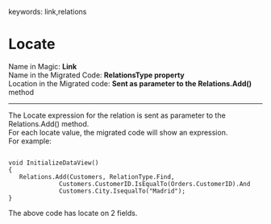 ﻿keywords: link,relations  

# Locate

Name in Magic: **Link**  
Name in the Migrated Code: **RelationsType property**  
Location in the Migrated code: **Sent as parameter to the Relations.Add()** method
****

The Locate expression for the relation is sent as parameter to the Relations.Add() method.  
For each locate value, the migrated code will show an expression.   
For example:  


```csdiff

void InitializeDataView()
{
   Relations.Add(Customers, RelationType.Find, 
              Customers.CustomerID.IsEqualTo(Orders.CustomerID).And
              Customers.City.IsequalTo("Madrid");
}
```

The above code has locate on 2 fields.  
